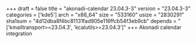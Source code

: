 +++
draft = false
title = "akonadi-calendar 23.04.3-3"
version = "23.04.3-3"
categories = ['kde5']
arch = "x86_64"
size = "533160"
usize = "2830291"
sha1sum = "4d12dba8f4bc81131fad905e116ffcb54f3eb9cb"
depends = "['kmailtransport>=23.04.3', 'kcalutils>=23.04.3']"
+++
Akonadi calendar integration